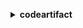 **<details ><summary style="color:none;">codeartifact</summary><blockquote>**

- **<details><summary style="color:none;"><b><u>associate-external-connection</b></u></summary><blockquote>**

  * **<p style="color:none;">--domain</p>**
  * **<p style="color:none;">--domain-owner</p>**
  * **<p style="color:none;">--repository</p>**
  * **<p style="color:none;">--external-connection</p>**
  * **<p style="color:none;">--cli-input-json</p>**
  * **<p style="color:none;">--cli-input-yaml</p>**
  * **<p style="color:none;">--generate-cli-skeleton</p>**
  </br>
  **<p style="color:red;">Description</p>**
  </br>
  ## **Examples**
  ```bash

  ```
  ```json

  ```


- **<details><summary style="color:none;"><b><u>copy-package-versions</b></u></summary><blockquote>**

  * **<p style="color:none;">--domain</p>**
  * **<p style="color:none;">--domain-owner</p>**
  * **<p style="color:none;">--source-repository</p>**
  * **<p style="color:none;">--destination-repository</p>**
  * **<p style="color:none;">--format</p>**
  * **<p style="color:none;">--namespace</p>**
  * **<p style="color:none;">--package</p>**
  * **<p style="color:none;">--versions</p>**
  * **<p style="color:none;">--version-revisions</p>**
  * **<p style="color:none;">--allow-overwrite</p>**
  * **<p style="color:none;">--no-allow-overwrite</p>**
  * **<p style="color:none;">--include-from-upstream</p>**
  * **<p style="color:none;">--no-include-from-upstream</p>**
  * **<p style="color:none;">--cli-input-json</p>**
  * **<p style="color:none;">--cli-input-yaml</p>**
  * **<p style="color:none;">--generate-cli-skeleton</p>**
  </br>
  **<p style="color:red;">Description</p>**
  </br>
  ## **Examples**
  ```bash

  ```
  ```json

  ```


- **<details><summary style="color:none;"><b><u>create-domain</b></u></summary><blockquote>**

  * **<p style="color:none;">--domain</p>**
  * **<p style="color:none;">--encryption-key</p>**
  * **<p style="color:none;">--tags</p>**
  * **<p style="color:none;">--cli-input-json</p>**
  * **<p style="color:none;">--cli-input-yaml</p>**
  * **<p style="color:none;">--generate-cli-skeleton</p>**
  </br>
  **<p style="color:red;">Description</p>**
  </br>
  ## **Examples**
  ```bash

  ```
  ```json

  ```


- **<details><summary style="color:none;"><b><u>create-repository</b></u></summary><blockquote>**

  * **<p style="color:none;">--domain</p>**
  * **<p style="color:none;">--domain-owner</p>**
  * **<p style="color:none;">--repository</p>**
  * **<p style="color:none;">--description</p>**
  * **<p style="color:none;">--upstreams</p>**
  * **<p style="color:none;">--tags</p>**
  * **<p style="color:none;">--cli-input-json</p>**
  * **<p style="color:none;">--cli-input-yaml</p>**
  * **<p style="color:none;">--generate-cli-skeleton</p>**
  </br>
  **<p style="color:red;">Description</p>**
  </br>
  ## **Examples**
  ```bash

  ```
  ```json

  ```


- **<details><summary style="color:none;"><b><u>delete-domain</b></u></summary><blockquote>**

  * **<p style="color:none;">--domain</p>**
  * **<p style="color:none;">--domain-owner</p>**
  * **<p style="color:none;">--cli-input-json</p>**
  * **<p style="color:none;">--cli-input-yaml</p>**
  * **<p style="color:none;">--generate-cli-skeleton</p>**
  </br>
  **<p style="color:red;">Description</p>**
  </br>
  ## **Examples**
  ```bash

  ```
  ```json

  ```


- **<details><summary style="color:none;"><b><u>delete-domain-permissions-policy</b></u></summary><blockquote>**

  * **<p style="color:none;">--domain</p>**
  * **<p style="color:none;">--domain-owner</p>**
  * **<p style="color:none;">--policy-revision</p>**
  * **<p style="color:none;">--cli-input-json</p>**
  * **<p style="color:none;">--cli-input-yaml</p>**
  * **<p style="color:none;">--generate-cli-skeleton</p>**
  </br>
  **<p style="color:red;">Description</p>**
  </br>
  ## **Examples**
  ```bash

  ```
  ```json

  ```


- **<details><summary style="color:none;"><b><u>delete-package-versions</b></u></summary><blockquote>**

  * **<p style="color:none;">--domain</p>**
  * **<p style="color:none;">--domain-owner</p>**
  * **<p style="color:none;">--repository</p>**
  * **<p style="color:none;">--format</p>**
  * **<p style="color:none;">--namespace</p>**
  * **<p style="color:none;">--package</p>**
  * **<p style="color:none;">--versions</p>**
  * **<p style="color:none;">--expected-status</p>**
  * **<p style="color:none;">--cli-input-json</p>**
  * **<p style="color:none;">--cli-input-yaml</p>**
  * **<p style="color:none;">--generate-cli-skeleton</p>**
  </br>
  **<p style="color:red;">Description</p>**
  </br>
  ## **Examples**
  ```bash

  ```
  ```json

  ```


- **<details><summary style="color:none;"><b><u>delete-repository</b></u></summary><blockquote>**

  * **<p style="color:none;">--domain</p>**
  * **<p style="color:none;">--domain-owner</p>**
  * **<p style="color:none;">--repository</p>**
  * **<p style="color:none;">--cli-input-json</p>**
  * **<p style="color:none;">--cli-input-yaml</p>**
  * **<p style="color:none;">--generate-cli-skeleton</p>**
  </br>
  **<p style="color:red;">Description</p>**
  </br>
  ## **Examples**
  ```bash

  ```
  ```json

  ```


- **<details><summary style="color:none;"><b><u>delete-repository-permissions-policy</b></u></summary><blockquote>**

  * **<p style="color:none;">--domain</p>**
  * **<p style="color:none;">--domain-owner</p>**
  * **<p style="color:none;">--repository</p>**
  * **<p style="color:none;">--policy-revision</p>**
  * **<p style="color:none;">--cli-input-json</p>**
  * **<p style="color:none;">--cli-input-yaml</p>**
  * **<p style="color:none;">--generate-cli-skeleton</p>**
  </br>
  **<p style="color:red;">Description</p>**
  </br>
  ## **Examples**
  ```bash

  ```
  ```json

  ```


- **<details><summary style="color:none;"><b><u>describe-domain</b></u></summary><blockquote>**

  * **<p style="color:none;">--domain</p>**
  * **<p style="color:none;">--domain-owner</p>**
  * **<p style="color:none;">--cli-input-json</p>**
  * **<p style="color:none;">--cli-input-yaml</p>**
  * **<p style="color:none;">--generate-cli-skeleton</p>**
  </br>
  **<p style="color:red;">Description</p>**
  </br>
  ## **Examples**
  ```bash

  ```
  ```json

  ```


- **<details><summary style="color:none;"><b><u>describe-package-version</b></u></summary><blockquote>**

  * **<p style="color:none;">--domain</p>**
  * **<p style="color:none;">--domain-owner</p>**
  * **<p style="color:none;">--repository</p>**
  * **<p style="color:none;">--format</p>**
  * **<p style="color:none;">--namespace</p>**
  * **<p style="color:none;">--package</p>**
  * **<p style="color:none;">--package-version</p>**
  * **<p style="color:none;">--cli-input-json</p>**
  * **<p style="color:none;">--cli-input-yaml</p>**
  * **<p style="color:none;">--generate-cli-skeleton</p>**
  </br>
  **<p style="color:red;">Description</p>**
  </br>
  ## **Examples**
  ```bash

  ```
  ```json

  ```


- **<details><summary style="color:none;"><b><u>describe-repository</b></u></summary><blockquote>**

  * **<p style="color:none;">--domain</p>**
  * **<p style="color:none;">--domain-owner</p>**
  * **<p style="color:none;">--repository</p>**
  * **<p style="color:none;">--cli-input-json</p>**
  * **<p style="color:none;">--cli-input-yaml</p>**
  * **<p style="color:none;">--generate-cli-skeleton</p>**
  </br>
  **<p style="color:red;">Description</p>**
  </br>
  ## **Examples**
  ```bash

  ```
  ```json

  ```


- **<details><summary style="color:none;"><b><u>disassociate-external-connection</b></u></summary><blockquote>**

  * **<p style="color:none;">--domain</p>**
  * **<p style="color:none;">--domain-owner</p>**
  * **<p style="color:none;">--repository</p>**
  * **<p style="color:none;">--external-connection</p>**
  * **<p style="color:none;">--cli-input-json</p>**
  * **<p style="color:none;">--cli-input-yaml</p>**
  * **<p style="color:none;">--generate-cli-skeleton</p>**
  </br>
  **<p style="color:red;">Description</p>**
  </br>
  ## **Examples**
  ```bash

  ```
  ```json

  ```


- **<details><summary style="color:none;"><b><u>dispose-package-versions</b></u></summary><blockquote>**

  * **<p style="color:none;">--domain</p>**
  * **<p style="color:none;">--domain-owner</p>**
  * **<p style="color:none;">--repository</p>**
  * **<p style="color:none;">--format</p>**
  * **<p style="color:none;">--namespace</p>**
  * **<p style="color:none;">--package</p>**
  * **<p style="color:none;">--versions</p>**
  * **<p style="color:none;">--version-revisions</p>**
  * **<p style="color:none;">--expected-status</p>**
  * **<p style="color:none;">--cli-input-json</p>**
  * **<p style="color:none;">--cli-input-yaml</p>**
  * **<p style="color:none;">--generate-cli-skeleton</p>**
  </br>
  **<p style="color:red;">Description</p>**
  </br>
  ## **Examples**
  ```bash

  ```
  ```json

  ```


- **<details><summary style="color:none;"><b><u>get-authorization-token</b></u></summary><blockquote>**

  * **<p style="color:none;">--domain</p>**
  * **<p style="color:none;">--domain-owner</p>**
  * **<p style="color:none;">--duration-seconds</p>**
  * **<p style="color:none;">--cli-input-json</p>**
  * **<p style="color:none;">--cli-input-yaml</p>**
  * **<p style="color:none;">--generate-cli-skeleton</p>**
  </br>
  **<p style="color:red;">Description</p>**
  </br>
  ## **Examples**
  ```bash

  ```
  ```json

  ```


- **<details><summary style="color:none;"><b><u>get-domain-permissions-policy</b></u></summary><blockquote>**

  * **<p style="color:none;">--domain</p>**
  * **<p style="color:none;">--domain-owner</p>**
  * **<p style="color:none;">--cli-input-json</p>**
  * **<p style="color:none;">--cli-input-yaml</p>**
  * **<p style="color:none;">--generate-cli-skeleton</p>**
  </br>
  **<p style="color:red;">Description</p>**
  </br>
  ## **Examples**
  ```bash

  ```
  ```json

  ```


- **<details><summary style="color:none;"><b><u>get-package-version-asset</b></u></summary><blockquote>**

  * **<p style="color:none;">--domain</p>**
  * **<p style="color:none;">--domain-owner</p>**
  * **<p style="color:none;">--repository</p>**
  * **<p style="color:none;">--format</p>**
  * **<p style="color:none;">--namespace</p>**
  * **<p style="color:none;">--package</p>**
  * **<p style="color:none;">--package-version</p>**
  * **<p style="color:none;">--asset</p>**
  * **<p style="color:none;">--package-version-revision</p>**
  </br>
  **<p style="color:red;">Description</p>**
  </br>
  ## **Examples**
  ```bash

  ```
  ```json

  ```


- **<details><summary style="color:none;"><b><u>get-package-version-readme</b></u></summary><blockquote>**

  * **<p style="color:none;">--domain</p>**
  * **<p style="color:none;">--domain-owner</p>**
  * **<p style="color:none;">--repository</p>**
  * **<p style="color:none;">--format</p>**
  * **<p style="color:none;">--namespace</p>**
  * **<p style="color:none;">--package</p>**
  * **<p style="color:none;">--package-version</p>**
  * **<p style="color:none;">--cli-input-json</p>**
  * **<p style="color:none;">--cli-input-yaml</p>**
  * **<p style="color:none;">--generate-cli-skeleton</p>**
  </br>
  **<p style="color:red;">Description</p>**
  </br>
  ## **Examples**
  ```bash

  ```
  ```json

  ```


- **<details><summary style="color:none;"><b><u>get-repository-endpoint</b></u></summary><blockquote>**

  * **<p style="color:none;">--domain</p>**
  * **<p style="color:none;">--domain-owner</p>**
  * **<p style="color:none;">--repository</p>**
  * **<p style="color:none;">--format</p>**
  * **<p style="color:none;">--cli-input-json</p>**
  * **<p style="color:none;">--cli-input-yaml</p>**
  * **<p style="color:none;">--generate-cli-skeleton</p>**
  </br>
  **<p style="color:red;">Description</p>**
  </br>
  ## **Examples**
  ```bash

  ```
  ```json

  ```


- **<details><summary style="color:none;"><b><u>get-repository-permissions-policy</b></u></summary><blockquote>**

  * **<p style="color:none;">--domain</p>**
  * **<p style="color:none;">--domain-owner</p>**
  * **<p style="color:none;">--repository</p>**
  * **<p style="color:none;">--cli-input-json</p>**
  * **<p style="color:none;">--cli-input-yaml</p>**
  * **<p style="color:none;">--generate-cli-skeleton</p>**
  </br>
  **<p style="color:red;">Description</p>**
  </br>
  ## **Examples**
  ```bash

  ```
  ```json

  ```


- **<details><summary style="color:none;"><b><u>help</b></u></summary><blockquote>**

  * **<p style="color:none;"></p>**
  </br>
  **<p style="color:red;">Description</p>**
  </br>
  ## **Examples**
  ```bash

  ```
  ```json

  ```


- **<details><summary style="color:none;"><b><u>list-domains</b></u></summary><blockquote>**

  * **<p style="color:none;">--cli-input-json</p>**
  * **<p style="color:none;">--cli-input-yaml</p>**
  * **<p style="color:none;">--starting-token</p>**
  * **<p style="color:none;">--page-size</p>**
  * **<p style="color:none;">--max-items</p>**
  * **<p style="color:none;">--generate-cli-skeleton</p>**
  </br>
  **<p style="color:red;">Description</p>**
  </br>
  ## **Examples**
  ```bash

  ```
  ```json

  ```


- **<details><summary style="color:none;"><b><u>list-packages</b></u></summary><blockquote>**

  * **<p style="color:none;">--domain</p>**
  * **<p style="color:none;">--domain-owner</p>**
  * **<p style="color:none;">--repository</p>**
  * **<p style="color:none;">--format</p>**
  * **<p style="color:none;">--namespace</p>**
  * **<p style="color:none;">--package-prefix</p>**
  * **<p style="color:none;">--cli-input-json</p>**
  * **<p style="color:none;">--cli-input-yaml</p>**
  * **<p style="color:none;">--starting-token</p>**
  * **<p style="color:none;">--page-size</p>**
  * **<p style="color:none;">--max-items</p>**
  * **<p style="color:none;">--generate-cli-skeleton</p>**
  </br>
  **<p style="color:red;">Description</p>**
  </br>
  ## **Examples**
  ```bash

  ```
  ```json

  ```


- **<details><summary style="color:none;"><b><u>list-package-version-assets</b></u></summary><blockquote>**

  * **<p style="color:none;">--domain</p>**
  * **<p style="color:none;">--domain-owner</p>**
  * **<p style="color:none;">--repository</p>**
  * **<p style="color:none;">--format</p>**
  * **<p style="color:none;">--namespace</p>**
  * **<p style="color:none;">--package</p>**
  * **<p style="color:none;">--package-version</p>**
  * **<p style="color:none;">--cli-input-json</p>**
  * **<p style="color:none;">--cli-input-yaml</p>**
  * **<p style="color:none;">--starting-token</p>**
  * **<p style="color:none;">--page-size</p>**
  * **<p style="color:none;">--max-items</p>**
  * **<p style="color:none;">--generate-cli-skeleton</p>**
  </br>
  **<p style="color:red;">Description</p>**
  </br>
  ## **Examples**
  ```bash

  ```
  ```json

  ```


- **<details><summary style="color:none;"><b><u>list-package-version-dependencies</b></u></summary><blockquote>**

  * **<p style="color:none;">--domain</p>**
  * **<p style="color:none;">--domain-owner</p>**
  * **<p style="color:none;">--repository</p>**
  * **<p style="color:none;">--format</p>**
  * **<p style="color:none;">--namespace</p>**
  * **<p style="color:none;">--package</p>**
  * **<p style="color:none;">--package-version</p>**
  * **<p style="color:none;">--next-token</p>**
  * **<p style="color:none;">--cli-input-json</p>**
  * **<p style="color:none;">--cli-input-yaml</p>**
  * **<p style="color:none;">--generate-cli-skeleton</p>**
  </br>
  **<p style="color:red;">Description</p>**
  </br>
  ## **Examples**
  ```bash

  ```
  ```json

  ```


- **<details><summary style="color:none;"><b><u>list-package-versions</b></u></summary><blockquote>**

  * **<p style="color:none;">--domain</p>**
  * **<p style="color:none;">--domain-owner</p>**
  * **<p style="color:none;">--repository</p>**
  * **<p style="color:none;">--format</p>**
  * **<p style="color:none;">--namespace</p>**
  * **<p style="color:none;">--package</p>**
  * **<p style="color:none;">--status</p>**
  * **<p style="color:none;">--sort-by</p>**
  * **<p style="color:none;">--cli-input-json</p>**
  * **<p style="color:none;">--cli-input-yaml</p>**
  * **<p style="color:none;">--starting-token</p>**
  * **<p style="color:none;">--page-size</p>**
  * **<p style="color:none;">--max-items</p>**
  * **<p style="color:none;">--generate-cli-skeleton</p>**
  </br>
  **<p style="color:red;">Description</p>**
  </br>
  ## **Examples**
  ```bash

  ```
  ```json

  ```


- **<details><summary style="color:none;"><b><u>list-repositories</b></u></summary><blockquote>**

  * **<p style="color:none;">--repository-prefix</p>**
  * **<p style="color:none;">--cli-input-json</p>**
  * **<p style="color:none;">--cli-input-yaml</p>**
  * **<p style="color:none;">--starting-token</p>**
  * **<p style="color:none;">--page-size</p>**
  * **<p style="color:none;">--max-items</p>**
  * **<p style="color:none;">--generate-cli-skeleton</p>**
  </br>
  **<p style="color:red;">Description</p>**
  </br>
  ## **Examples**
  ```bash

  ```
  ```json

  ```


- **<details><summary style="color:none;"><b><u>list-repositories-in-domain</b></u></summary><blockquote>**

  * **<p style="color:none;">--domain</p>**
  * **<p style="color:none;">--domain-owner</p>**
  * **<p style="color:none;">--administrator-account</p>**
  * **<p style="color:none;">--repository-prefix</p>**
  * **<p style="color:none;">--cli-input-json</p>**
  * **<p style="color:none;">--cli-input-yaml</p>**
  * **<p style="color:none;">--starting-token</p>**
  * **<p style="color:none;">--page-size</p>**
  * **<p style="color:none;">--max-items</p>**
  * **<p style="color:none;">--generate-cli-skeleton</p>**
  </br>
  **<p style="color:red;">Description</p>**
  </br>
  ## **Examples**
  ```bash

  ```
  ```json

  ```


- **<details><summary style="color:none;"><b><u>list-tags-for-resource</b></u></summary><blockquote>**

  * **<p style="color:none;">--resource-arn</p>**
  * **<p style="color:none;">--cli-input-json</p>**
  * **<p style="color:none;">--cli-input-yaml</p>**
  * **<p style="color:none;">--generate-cli-skeleton</p>**
  </br>
  **<p style="color:red;">Description</p>**
  </br>
  ## **Examples**
  ```bash

  ```
  ```json

  ```


- **<details><summary style="color:none;"><b><u>login</b></u></summary><blockquote>**

  * **<p style="color:none;">--tool</p>**
  * **<p style="color:none;">--domain</p>**
  * **<p style="color:none;">--domain-owner</p>**
  * **<p style="color:none;">--namespace</p>**
  * **<p style="color:none;">--duration-seconds</p>**
  * **<p style="color:none;">--repository</p>**
  * **<p style="color:none;">--dry-run</p>**
  </br>
  **<p style="color:red;">Description</p>**
  </br>
  ## **Examples**
  ```bash

  ```
  ```json

  ```


- **<details><summary style="color:none;"><b><u>put-domain-permissions-policy</b></u></summary><blockquote>**

  * **<p style="color:none;">--domain</p>**
  * **<p style="color:none;">--domain-owner</p>**
  * **<p style="color:none;">--policy-revision</p>**
  * **<p style="color:none;">--policy-document</p>**
  * **<p style="color:none;">--cli-input-json</p>**
  * **<p style="color:none;">--cli-input-yaml</p>**
  * **<p style="color:none;">--generate-cli-skeleton</p>**
  </br>
  **<p style="color:red;">Description</p>**
  </br>
  ## **Examples**
  ```bash

  ```
  ```json

  ```


- **<details><summary style="color:none;"><b><u>put-repository-permissions-policy</b></u></summary><blockquote>**

  * **<p style="color:none;">--domain</p>**
  * **<p style="color:none;">--domain-owner</p>**
  * **<p style="color:none;">--repository</p>**
  * **<p style="color:none;">--policy-revision</p>**
  * **<p style="color:none;">--policy-document</p>**
  * **<p style="color:none;">--cli-input-json</p>**
  * **<p style="color:none;">--cli-input-yaml</p>**
  * **<p style="color:none;">--generate-cli-skeleton</p>**
  </br>
  **<p style="color:red;">Description</p>**
  </br>
  ## **Examples**
  ```bash

  ```
  ```json

  ```


- **<details><summary style="color:none;"><b><u>tag-resource</b></u></summary><blockquote>**

  * **<p style="color:none;">--resource-arn</p>**
  * **<p style="color:none;">--tags</p>**
  * **<p style="color:none;">--cli-input-json</p>**
  * **<p style="color:none;">--cli-input-yaml</p>**
  * **<p style="color:none;">--generate-cli-skeleton</p>**
  </br>
  **<p style="color:red;">Description</p>**
  </br>
  ## **Examples**
  ```bash

  ```
  ```json

  ```


- **<details><summary style="color:none;"><b><u>untag-resource</b></u></summary><blockquote>**

  * **<p style="color:none;">--resource-arn</p>**
  * **<p style="color:none;">--tag-keys</p>**
  * **<p style="color:none;">--cli-input-json</p>**
  * **<p style="color:none;">--cli-input-yaml</p>**
  * **<p style="color:none;">--generate-cli-skeleton</p>**
  </br>
  **<p style="color:red;">Description</p>**
  </br>
  ## **Examples**
  ```bash

  ```
  ```json

  ```


- **<details><summary style="color:none;"><b><u>update-package-versions-status</b></u></summary><blockquote>**

  * **<p style="color:none;">--domain</p>**
  * **<p style="color:none;">--domain-owner</p>**
  * **<p style="color:none;">--repository</p>**
  * **<p style="color:none;">--format</p>**
  * **<p style="color:none;">--namespace</p>**
  * **<p style="color:none;">--package</p>**
  * **<p style="color:none;">--versions</p>**
  * **<p style="color:none;">--version-revisions</p>**
  * **<p style="color:none;">--expected-status</p>**
  * **<p style="color:none;">--target-status</p>**
  * **<p style="color:none;">--cli-input-json</p>**
  * **<p style="color:none;">--cli-input-yaml</p>**
  * **<p style="color:none;">--generate-cli-skeleton</p>**
  </br>
  **<p style="color:red;">Description</p>**
  </br>
  ## **Examples**
  ```bash

  ```
  ```json

  ```


- **<details><summary style="color:none;"><b><u>update-repository</b></u></summary><blockquote>**

  * **<p style="color:none;">--domain</p>**
  * **<p style="color:none;">--domain-owner</p>**
  * **<p style="color:none;">--repository</p>**
  * **<p style="color:none;">--description</p>**
  * **<p style="color:none;">--upstreams</p>**
  * **<p style="color:none;">--cli-input-json</p>**
  * **<p style="color:none;">--cli-input-yaml</p>**
  * **<p style="color:none;">--generate-cli-skeleton</p>**
  </br>
  **<p style="color:red;">Description</p>**
  </br>
  ## **Examples**
  ```bash

  ```
  ```json

  ```


</blockquote></details>
</blockquote></details>
</blockquote></details>
</blockquote></details>
</blockquote></details>
</blockquote></details>
</blockquote></details>
</blockquote></details>
</blockquote></details>
</blockquote></details>
</blockquote></details>
</blockquote></details>
</blockquote></details>
</blockquote></details>
</blockquote></details>
</blockquote></details>
</blockquote></details>
</blockquote></details>
</blockquote></details>
</blockquote></details>
</blockquote></details>
</blockquote></details>
</blockquote></details>
</blockquote></details>
</blockquote></details>
</blockquote></details>
</blockquote></details>
</blockquote></details>
</blockquote></details>
</blockquote></details>
</blockquote></details>
</blockquote></details>
</blockquote></details>
</blockquote></details>
</blockquote></details>
</blockquote></details>
</blockquote></details>
